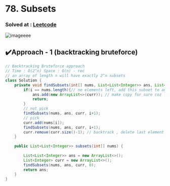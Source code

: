 # 78. Subsets

### Solved at : [Leetcode](https://leetcode.com/problems/subsets/)

![imageeee](https://github.com/yashasviyadav1/dsa-questions/assets/124666305/0adf6b5b-db75-4eac-8ab2-8e0773dccfdf)


## ✔️Approach - 1 (backtracking bruteforce)
```java
// Backtracking Bruteforce approach
// Time : O(2^n) Space : O(n) - rec
// an array of length n will have exactly 2^n subsets
class Solution {
    private void findSubsets(int[] nums, List<List<Integer>> ans, List<Integer> curr, int i){
        if(i == nums.length){// no elements left, add this subset to ans
            ans.add(new ArrayList<>(curr)); // make copy for sure coz list and array are passed by reference in java
            return; 
        }
        // not pick 
        findSubsets(nums, ans, curr, i+1);
        // pick 
        curr.add(nums[i]);
        findSubsets(nums, ans, curr, i+1);
        curr.remove(curr.size()-1); // backtrack , delete last element 
    }
    
    public List<List<Integer>> subsets(int[] nums) {
 
        List<List<Integer>> ans = new ArrayList<>();
        List<Integer> curr = new ArrayList<>();
        findSubsets(nums, ans, curr, 0); 
        return ans;
    }
}
```

